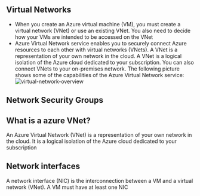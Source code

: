 ## Virtual Networks
* When you create an Azure virtual machine (VM), you must create a virtual network (VNet) or use an existing VNet. You also need to decide how your VMs are intended to be accessed on the VNet
* Azure Virtual Network service enables you to securely connect Azure resources to each other with virtual networks (VNets). A VNet is a representation of your own network in the cloud. A VNet is a logical isolation of the Azure cloud dedicated to your subscription. You can also connect VNets to your on-premises network. The following picture shows some of the capabilities of the Azure Virtual Network service:
![virtual-network-overview](https://github.com/sairamaj/azure/blob/master/virtual-network-overview.png)

## Network Security Groups

## What is a azure VNet?
An Azure Virtual Network (VNet) is a representation of your own network in the cloud. It is a logical isolation of the Azure cloud dedicated to your subscription

## Network interfaces
A network interface (NIC) is the interconnection between a VM and a virtual network (VNet). A VM must have at least one NIC

